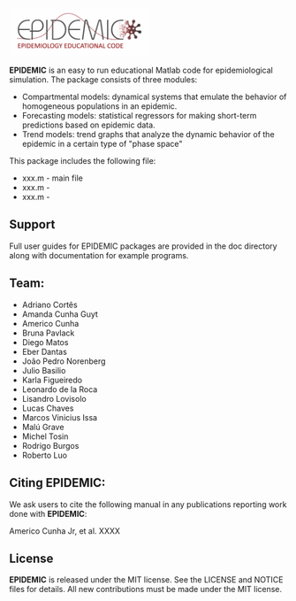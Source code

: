 <img src="logo/EPIDEMIC_Logo.png" width="50%">

**EPIDEMIC** is an easy to run educational Matlab code for epidemiological simulation. The package consists of three modules: 

- Compartmental models: dynamical systems that emulate the behavior of homogeneous populations in an epidemic. 
- Forecasting models: statistical regressors for making short-term predictions based on epidemic data.
- Trend models: trend graphs that analyze the dynamic behavior of the epidemic in a certain type of "phase space"


This package includes the following file:

- xxx.m - main file 
- xxx.m - 
- xxx.m - 

## Support

Full user guides for EPIDEMIC packages are provided in the doc directory along with documentation for example programs.

## Team:

- Adriano Cortês
- Amanda Cunha Guyt
- Americo Cunha
- Bruna Pavlack
- Diego Matos
- Eber Dantas
- João Pedro Norenberg
- Julio Basilio
- Karla Figueiredo
- Leonardo de la Roca
- Lisandro Lovisolo
- Lucas Chaves
- Marcos Vinicius Issa
- Malú Grave
- Michel Tosin
- Rodrigo Burgos
- Roberto Luo

## Citing EPIDEMIC:

We ask users to cite the following manual in any publications reporting work done with **EPIDEMIC**:

Americo Cunha Jr, et al. XXXX

## License

**EPIDEMIC** is released under the MIT license. See the LICENSE and NOTICE files for details. All new contributions must be made under the MIT license.

